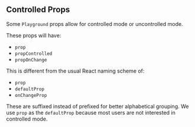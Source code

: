 ## Controlled Props

Some `Playground` props allow for controlled mode or uncontrolled mode.

These props will have:

- `prop`
- `propControlled`
- `propOnChange`

This is different from the usual React naming scheme of:

- `prop`
- `defaultProp`
- `onChangeProp`

These are suffixed instead of prefixed for better alphabetical grouping.
We use `prop` as the `defaultProp` because most users are not interested in controlled mode.
